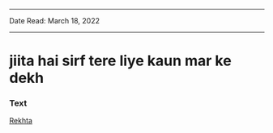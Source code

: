 ***
Date Read: March 18, 2022
***

# jiita hai sirf tere liye kaun mar ke dekh

### Text
[Rekhta](https://www.rekhta.org/ghazals/jiitaa-hai-sirf-tere-liye-kaun-mar-ke-dekh-adil-mansuri-ghazals?lang=ur)

